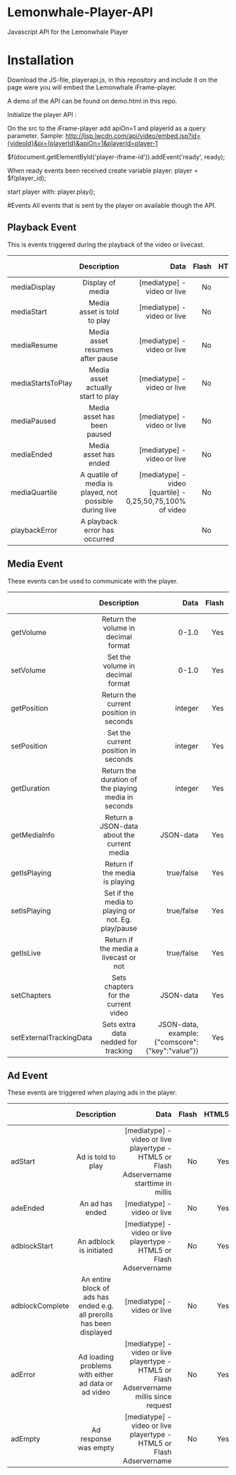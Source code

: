 # Lemonwhale-Player-API
Javascript API for the Lemonwhale Player

# Installation
Download the JS-file, playerapi.js, in this repository and include it on the page were you will embed the Lemonwhale iFrame-player.

A demo of the API can be found on demo.html in this repo.

Initialize the player API :

On the src to the iFrame-player add apiOn=1 and playerId as a query parameter. Sample: http://ljsp.lwcdn.com/api/video/embed.jsp?id={videoId}&pi={playerId}&apiOn=1&playerId=player-1 

$f(document.getElementById('player-iframe-id')).addEvent('ready', ready);

When ready events been received create variable player:
player = $f(player_id);

start player with:   player.play();
   
#Events
All events that is sent by the player on available though the API.

## Playback Event
This is events triggered during the playback of the video or livecast.

|     | Description           | Data  |Flash | HTML5 | Mobile Devices
| ------------- |:-------------:| -----:|-----:|-----:|-----:|
| mediaDisplay | Display of media |     [mediatype] - video or live | No | Yes | Yes |
| mediaStart    |  Media asset is told to play | [mediatype] - video or live |No | Yes | Yes |
| mediaResume    |  Media asset resumes after pause | [mediatype] - video or live |No | Yes | Yes |
| mediaStartsToPlay     |  Media asset actually start to play      |   [mediatype] - video or live  |No | Yes | Yes |
| mediaPaused | Media asset has been paused |     [mediatype] - video or live |No | Yes | Yes |
| mediaEnded | Media asset has ended |     [mediatype] - video or live |No | Yes | Yes |
| mediaQuartile | A quatile of media is played, not possible during live |     [mediatype] - video <br/>[quartile] - 0,25,50,75,100% of video |No | Yes | Yes |
| playbackError | A playback error has occurred | |No | Yes | Yes |

## Media Event
These events can be used to communicate with the player.

|       | Description           | Data  | Flash | HTML5 | Mobile Devices
| ------------- |:-------------:| -----:|-----:|-----:|-----:|
| getVolume | Return the volume in decimal format | 0-1.0 | Yes | Yes | No |
| setVolume | Set the volume in decimal format | 0-1.0 | Yes | Yes | No |
| getPosition | Return the current position in seconds | integer | Yes | Yes | Yes |
| setPosition | Set the current position in seconds | integer | Yes | Yes | Yes |
| getDuration | Return the duration of the playing media in seconds | integer | Yes | Yes | Yes |
| getMediaInfo | Return a JSON-data about the current media | JSON-data | Yes | Yes | Yes |
| getIsPlaying | Return if the media is playing | true/false | Yes | Yes | Yes |
| setIsPlaying | Set if the media to playing or not. Eg. play/pause | true/false | Yes | Yes | Yes |
| getIsLive | Return if the media a livecast or not | true/false | Yes | Yes | Yes |
| setChapters | Sets chapters for the current video | JSON-data | Yes | Yes | Yes |
| setExternalTrackingData | Sets extra data nedded for tracking | JSON-data, example: {"comscore":{"key":"value"}} | Yes | Yes | Yes |

## Ad Event
These events are triggered when playing ads in the player.

|         | Description           | Data  |Flash | HTML5 | Mobile Devices
| ------------- |:-------------:| -----:|-----:|-----:|-----:|
| adStart | Ad is told to play |[mediatype] - video or live<br/>playertype - HTML5 or Flash<br/> Adservername <br/>starttime in millis| No | Yes | Yes |
| adeEnded | An ad has ended |[mediatype] - video or live|No | Yes | Yes |
| adblockStart |  An adblock is initiated |[mediatype] - video or live<br/>playertype - HTML5 or Flash<br/> Adservername|No | Yes | Yes |
| adblockComplete | An entire block of ads has ended e.g. all prerolls has been displayed |[mediatype] - video or live|No | Yes | Yes |
| adError | Ad loading problems with either ad data or ad video|[mediatype] - video or live<br/>playertype - HTML5 or Flash<br/> Adservername <br/>millis since request|No | Yes | Yes |
| adEmpty | Ad response was empty|[mediatype] - video or live<br/>playertype - HTML5 or Flash<br/> Adservername |No | Yes | Yes |
